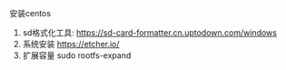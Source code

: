 
安装centos 
1. sd格式化工具: https://sd-card-formatter.cn.uptodown.com/windows
2. 系统安装 https://etcher.io/
3. 扩展容量 sudo rootfs-expand 

